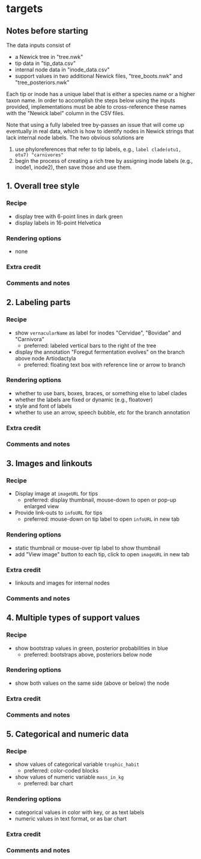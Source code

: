 # targets 

## Notes before starting 

The data inputs consist of 
* a Newick tree in "tree.nwk"
* tip data in "tip\_data.csv"
* internal node data in "inode\_data.csv"
* support values in two additional Newick files, "tree\_boots.nwk" and "tree\_posteriors.nwk"

Each tip or inode has a unique label that is either a species name or a higher taxon name.  In order to accomplish the steps below using the inputs provided, implementations must be able to cross-reference these names with the "Newick label" column in the CSV files.  

Note that using a fully labeled tree by-passes an issue that will come up eventually in real data, which is how to identify nodes in Newick strings that lack internal node labels.  The two obvious solutions are 
1. use phyloreferences that refer to tip labels, e.g., `label clade(otu1, otu7) "carnivores"`
1. begin the process of creating a rich tree by assigning inode labels (e.g., inode1, inode2), then save those and use them. 

## 1. Overall tree style

### Recipe
* display tree with 6-point lines in dark green
* display labels in 16-point Helvetica  

### Rendering options 
* none

### Extra credit

### Comments and notes

## 2. Labeling parts

### Recipe
* show `vernacularName` as label for inodes "Cervidae", "Bovidae" and "Carnivora" 
   * preferred: labeled vertical bars to the right of the tree
* display the annotation "Foregut fermentation evolves" on the branch above node Artiodactyla
   * preferred: floating text box with reference line or arrow to branch

### Rendering options 
* whether to use bars, boxes, braces, or something else to label clades
* whether the labels are fixed or dynamic (e.g., floatover)
* style and font of labels
* whether to use an arrow, speech bubble, etc for the branch annotation

### Extra credit

### Comments and notes


## 3. Images and linkouts

### Recipe
* Display image at `imageURL` for tips
   * preferred: display thumbnail, mouse-down to open or pop-up enlarged view
* Provide link-outs to `infoURL` for tips 
   * preferred: mouse-down on tip label to open `infoURL` in new tab

### Rendering options 
* static thumbnail or mouse-over tip label to show thumbnail
* add "View image" button to each tip, click to open `imageURL` in new tab

### Extra credit
* linkouts and images for internal nodes

### Comments and notes

## 4. Multiple types of support values 

### Recipe
* show bootstrap values in green, posterior probabilities in blue
   * preferred: bootstraps above, posteriors below node

### Rendering options 
* show both values on the same side (above or below) the node

### Extra credit

### Comments and notes

## 5. Categorical and numeric data

### Recipe
* show values of categorical variable `trophic_habit`
   * preferred: color-coded blocks
* show values of numeric variable `mass_in_kg`
   * preferred: bar chart

### Rendering options 
* categorical values in color with key, or as text labels
* numeric values in text format, or as bar chart

### Extra credit

### Comments and notes

